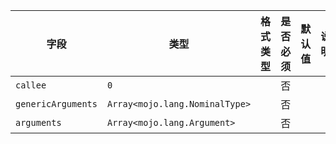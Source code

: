 | 字段 | 类型 | 格式类型 | 是否必须 | 默认值 | 说明 |
|---|---|---|---|---|---|
| `callee` | `0` |  | 否 |  |
| `genericArguments` | `Array<mojo.lang.NominalType>` |  | 否 |  |  |
| `arguments` | `Array<mojo.lang.Argument>` |  | 否 |  |  |
